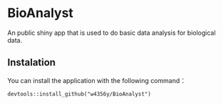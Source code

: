 # BioAnalyst
An public shiny app that is used to do basic data analysis for biological data.

## Instalation
You can install the application with the following command：
```
devtools::install_github("w4356y/BioAnalyst")
```